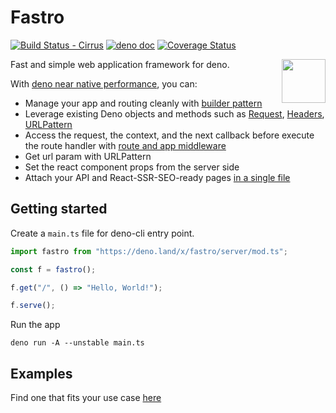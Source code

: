 # Fastro

[![Build Status - Cirrus][]][Build status]
[![deno doc](https://doc.deno.land/badge.svg)](https://doc.deno.land/https://deno.land/x/fastro/server/mod.ts)
[![Coverage Status](https://coveralls.io/repos/github/fastrodev/fastro/badge.svg?branch=main)](https://coveralls.io/github/fastrodev/fastro?branch=main)

<img align="right" src="https://avatars.githubusercontent.com/u/84224795" height="70px">

Fast and simple web application framework for deno.

With
[deno near native performance](https://github.com/fastrodev/fastro/blob/main/bench/result.md), you
can:

- Manage your app and routing cleanly with
  [builder pattern](https://en.wikipedia.org/wiki/Builder_pattern)
- Leverage existing Deno objects and methods such as
  [Request](https://deno.land/api?s=Request),
  [Headers](https://deno.land/api?s=Headers),
  [URLPattern](https://developer.mozilla.org/en-US/docs/Web/API/URL_Pattern_API)
- Access the request, the context, and the next callback before execute the
  route handler with
  [route and app middleware](https://github.com/fastrodev/fastro/blob/main/examples/middleware.ts)
- Get url param with URLPattern
- Set the react component props from the server side 
- Attach your API and React-SSR-SEO-ready pages [in a single file](https://github.com/fastrodev/fastro/blob/main/examples/ssr.ts)

## Getting started

Create a `main.ts` file for deno-cli entry point.

```ts
import fastro from "https://deno.land/x/fastro/server/mod.ts";

const f = fastro();

f.get("/", () => "Hello, World!");

f.serve();
```

Run the app

```
deno run -A --unstable main.ts
```

## Examples

Find one that fits your use case
[here](https://github.com/fastrodev/fastro/tree/main/examples)

[Build Status - Cirrus]: https://github.com/fastrodev/fastro/workflows/ci/badge.svg?branch=main&event=push
[Build status]: https://github.com/fastrodev/fastro/actions